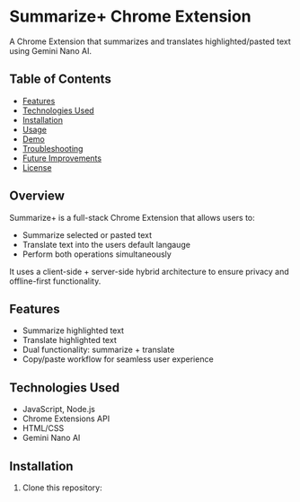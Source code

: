 # Summarize+ Chrome Extension
A Chrome Extension that summarizes and translates highlighted/pasted text using Gemini Nano AI.

## Table of Contents
- [Features](#features)
- [Technologies Used](#technologies-used)
- [Installation](#installation)
- [Usage](#usage)
- [Demo](#demo)
- [Troubleshooting](#troubleshooting)
- [Future Improvements](#future-improvements)
- [License](#license)

## Overview
Summarize+ is a full-stack Chrome Extension that allows users to:
- Summarize selected or pasted text
- Translate text into the users default langauge
- Perform both operations simultaneously


It uses a client-side + server-side hybrid architecture to ensure privacy and offline-first functionality.

## Features
- Summarize highlighted text
- Translate highlighted text
- Dual functionality: summarize + translate
- Copy/paste workflow for seamless user experience

## Technologies Used
- JavaScript, Node.js
- Chrome Extensions API
- HTML/CSS
- Gemini Nano AI

## Installation
1. Clone this repository:
```bash

